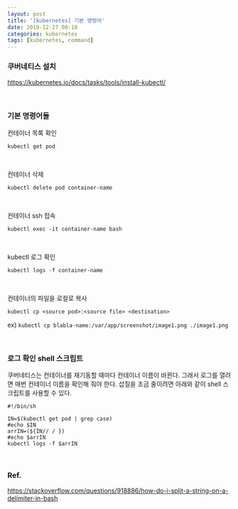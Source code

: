 ```yaml
---
layout: post
title: '[kubernetes] 기본 명령어'
date: 2019-12-27 00:10
categories: kubernetes
tags: [kubernetes, command]
---
```

### 쿠버네티스 설치
https://kubernetes.io/docs/tasks/tools/install-kubectl/

<br>

### 기본 명령어들

컨테이너 목록 확인
```
kubectl get pod
```

<br>

컨테이너 삭제
```
kubectl delete pod container-name
```

<br>

컨테이너 ssh 접속
```
kubectl exec -it container-name bash
```

<br>

kubectl 로그 확인
```
kubectl logs -f container-name
```

<br>

컨테이너의 파일을 로컬로 복사
```
kubectl cp <source pod>:<source file> <destination>
```
ex) `kubectl cp blabla-name:/var/app/screenshot/image1.png ./image1.png`


<br>

### 로그 확인 shell 스크립트
쿠버네티스는 컨테이너를 재기동할 때마다 컨테이너 이름이 바뀐다. 그래서 로그를 열려면 매번 컨테이너 이름을 확인해 줘야 한다. 삽질을 조금 줄이려면 아래와 같이 shell 스크립트를 사용할 수 있다.
```
#!/bin/sh

IN=$(kubectl get pod | grep case)
#echo $IN
arrIN=(${IN// / })
#echo $arrIN
kubectl logs -f $arrIN
```

<br>

### Ref.
https://stackoverflow.com/questions/918886/how-do-i-split-a-string-on-a-delimiter-in-bash
